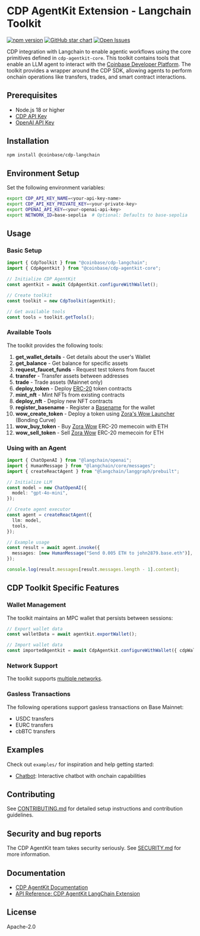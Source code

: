 # CDP AgentKit Extension - Langchain Toolkit

[![npm version](https://img.shields.io/npm/v/@coinbase/cdp-langchain.svg?style=flat-square)](https://www.npmjs.com/package/@coinbase/cdp-langchain) [![GitHub star chart](https://img.shields.io/github/stars/coinbase/cdp-agentkit?style=flat-square)](https://star-history.com/#coinbase/cdp-agentkit-nodejs) [![Open Issues](https://img.shields.io/github/issues-raw/coinbase/cdp-agentkit?style=flat-square)](https://github.com/coinbase/cdp-agentkit-nodejs/issues)

CDP integration with Langchain to enable agentic workflows using the core primitives defined in `cdp-agentkit-core`. This toolkit contains tools that enable an LLM agent to interact with the [Coinbase Developer Platform](https://docs.cdp.coinbase.com/). The toolkit provides a wrapper around the CDP SDK, allowing agents to perform onchain operations like transfers, trades, and smart contract interactions.

## Prerequisites

- Node.js 18 or higher
- [CDP API Key](https://portal.cdp.coinbase.com/access/api)
- [OpenAI API Key](https://platform.openai.com/docs/quickstart#create-and-export-an-api-key)

## Installation

```bash
npm install @coinbase/cdp-langchain
```

## Environment Setup

Set the following environment variables:

```bash
export CDP_API_KEY_NAME=<your-api-key-name>
export CDP_API_KEY_PRIVATE_KEY=<your-private-key>
export OPENAI_API_KEY=<your-openai-api-key>
export NETWORK_ID=base-sepolia  # Optional: Defaults to base-sepolia
```

## Usage

### Basic Setup

```typescript
import { CdpToolkit } from "@coinbase/cdp-langchain";
import { CdpAgentkit } from "@coinbase/cdp-agentkit-core";

// Initialize CDP AgentKit
const agentkit = await CdpAgentkit.configureWithWallet();

// Create toolkit
const toolkit = new CdpToolkit(agentkit);

// Get available tools
const tools = toolkit.getTools();
```

### Available Tools

The toolkit provides the following tools:

1. **get_wallet_details** - Get details about the user's Wallet
2. **get_balance** - Get balance for specific assets
3. **request_faucet_funds** - Request test tokens from faucet
4. **transfer** - Transfer assets between addresses
5. **trade** - Trade assets (Mainnet only)
6. **deploy_token** - Deploy [ERC-20](https://www.coinbase.com/learn/crypto-glossary/what-is-erc-20) token contracts
7. **mint_nft** - Mint NFTs from existing contracts
8. **deploy_nft** - Deploy new NFT contracts
9. **register_basename** - Register a [Basename](https://www.base.org/names) for the wallet
10. **wow_create_token** - Deploy a token using [Zora's Wow Launcher](https://wow.xyz/mechanics) (Bonding Curve)
11. **wow_buy_token** - Buy [Zora Wow](https://wow.xyz/) ERC-20 memecoin with ETH
12. **wow_sell_token** - Sell [Zora Wow](https://wow.xyz/) ERC-20 memecoin for ETH

### Using with an Agent

```typescript
import { ChatOpenAI } from "@langchain/openai";
import { HumanMessage } from "@langchain/core/messages";
import { createReactAgent } from "@langchain/langgraph/prebuilt";

// Initialize LLM
const model = new ChatOpenAI({
  model: "gpt-4o-mini",
});

// Create agent executor
const agent = createReactAgent({
  llm: model,
  tools,
});

// Example usage
const result = await agent.invoke({
  messages: [new HumanMessage("Send 0.005 ETH to john2879.base.eth")],
});

console.log(result.messages[result.messages.length - 1].content);
```

## CDP Toolkit Specific Features

### Wallet Management

The toolkit maintains an MPC wallet that persists between sessions:

```typescript
// Export wallet data
const walletData = await agentkit.exportWallet();

// Import wallet data
const importedAgentkit = await CdpAgentkit.configureWithWallet({ cdpWalletData: walletData });
```

### Network Support

The toolkit supports [multiple networks](https://docs.cdp.coinbase.com/cdp-sdk/docs/networks).

### Gasless Transactions

The following operations support gasless transactions on Base Mainnet:

- USDC transfers
- EURC transfers
- cbBTC transfers

## Examples

Check out `examples/` for inspiration and help getting started:

- [Chatbot](./examples/chatbot/README.md): Interactive chatbot with onchain capabilities

## Contributing

See [CONTRIBUTING.md](../CONTRIBUTING.md) for detailed setup instructions and contribution guidelines.

## Security and bug reports

The CDP AgentKit team takes security seriously.
See [SECURITY.md](../SECURITY.md) for more information.

## Documentation

- [CDP AgentKit Documentation](https://docs.cdp.coinbase.com/agentkit/docs/welcome)
- [API Reference: CDP AgentKit LangChain Extension](https://coinbase.github.io/cdp-agentkit-nodejs/cdp-langchain/index.html)

## License

Apache-2.0
